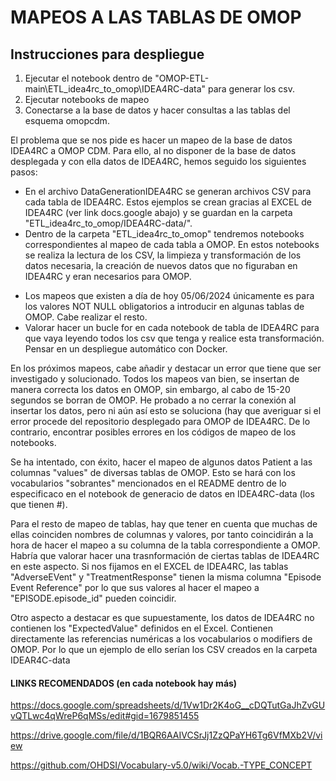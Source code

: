 # MAPEOS A LAS TABLAS DE OMOP
## Instrucciones para despliegue
1. Ejecutar el notebook dentro de "OMOP-ETL-main\ETL_idea4rc_to_omop\IDEA4RC-data" para generar los csv.
2. Ejecutar notebooks de mapeo
3. Conectarse a la base de datos y hacer consultas a las tablas del esquema omopcdm.

El problema que se nos pide es hacer un mapeo de la base de datos IDEA4RC a OMOP CDM. Para ello, al no disponer de la base de datos desplegada y con ella datos de IDEA4RC, hemos seguido los siguientes pasos:
- En el archivo DataGenerationIDEA4RC se generan archivos CSV para cada tabla de IDEA4RC. Estos ejemplos se crean gracias al EXCEL de IDEA4RC (ver link docs.google abajo) y se guardan en la carpeta "ETL_idea4rc_to_omop/IDEA4RC-data/".
- Dentro de la carpeta "ETL_idea4rc_to_omop" tendremos notebooks correspondientes al mapeo de cada tabla a OMOP. En estos notebooks se realiza la lectura de los CSV, la limpieza y transformación de los datos necesaria, la creación de nuevos datos que no figuraban en IDEA4RC y eran necesarios para OMOP.
* Los mapeos que existen a día de hoy 05/06/2024 únicamente es para los valores NOT NULL obligatorios a introducir en algunas tablas de OMOP. Cabe realizar el resto.
* Valorar hacer un bucle for en cada notebook de tabla de IDEA4RC para que vaya leyendo todos los csv que tenga y realice esta transformación. Pensar en un despliegue automático con Docker.

En los próximos mapeos, cabe añadir y destacar un error que tiene que ser investigado y solucionado. Todos los mapeos van bien, se insertan de manera correcta los datos en OMOP, sin embargo, al cabo de 15-20 segundos se borran de OMOP. He probado a no cerrar la conexión al insertar los datos, pero ni aún así esto se soluciona (hay que averiguar si el error procede del repositorio desplegado para OMOP de IDEA4RC. De lo contrario, encontrar posibles errores en los códigos de mapeo de los notebooks.

Se ha intentado, con éxito, hacer el mapeo de algunos datos Patient a las columnas "values" de diversas tablas de OMOP. Esto se hará con los vocabularios "sobrantes" mencionados en el README dentro de lo especificaco en el notebook de generacio de datos en IDEA4RC-data (los que tienen #).

Para el resto de mapeo de tablas, hay que tener en cuenta que muchas de ellas coinciden nombres de columnas y valores, por tanto coincidirán a la hora de hacer el mapeo a su columna de la tabla correspondiente a OMOP. Habría que valorar hacer una trasnformación de ciertas tablas de IDEA4RC en este aspecto. Si nos fijamos en el EXCEL de IDEA4RC, las tablas "AdverseEVent" y "TreatmentResponse" tienen la misma columna "Episode Event Reference" por lo que sus valores al hacer el mapeo a "EPISODE.episode_id" pueden coincidir.

Otro aspecto a destacar es que supuestamente, los datos de IDEA4RC no contienen los "ExpectedValue" definidos en el Excel. Contienen directamente las referencias numéricas a los vocabularios o modifiers de OMOP. Por lo que un ejemplo de ello serían los CSV creados en la carpeta IDEAR4C-data

#### LINKS RECOMENDADOS (en cada notebook hay más)
https://docs.google.com/spreadsheets/d/1Vw1Dr2K4oG__cDQTutGaJhZvGUvQTLwc4qWreP6qMSs/edit#gid=1679851455

https://drive.google.com/file/d/1BQR6AAIVCSrJj1ZzQPaYH6Tg6VfMXb2V/view

https://github.com/OHDSI/Vocabulary-v5.0/wiki/Vocab.-TYPE_CONCEPT
